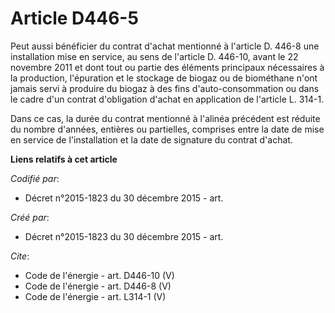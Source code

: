 # Article D446-5

Peut aussi bénéficier du contrat d'achat mentionné à l'article D. 446-8 une installation mise en service, au sens de
l'article D. 446-10, avant le 22 novembre 2011 et dont tout ou partie des éléments principaux nécessaires à la production,
l'épuration et le stockage de biogaz ou de biométhane n'ont jamais servi à produire du biogaz à des fins d'auto-consommation
ou dans le cadre d'un contrat d'obligation d'achat en application de l'article L. 314-1. 

Dans ce cas, la durée du contrat mentionné à l'alinéa précédent est réduite du nombre d'années, entières ou partielles,
comprises entre la date de mise en service de l'installation et la date de signature du contrat d'achat.

**Liens relatifs à cet article**

_Codifié par_:

  - Décret n°2015-1823 du 30 décembre 2015 - art.

_Créé par_:

  - Décret n°2015-1823 du 30 décembre 2015 - art.

_Cite_:

  - Code de l'énergie - art. D446-10 (V)
  - Code de l'énergie - art. D446-8 (V)
  - Code de l'énergie - art. L314-1 (V)
